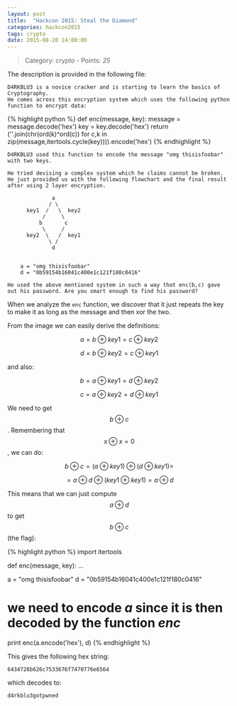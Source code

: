 ```yaml
---
layout: post
title:  "Hackcon 2015: Steal the Diamond"
categories: hackcon2015
tags: crypto
date: 2015-08-20 14:00:00
---
```


> Category: *crypto* - Points: *25*

The description is provided in the following file:

    D4RKBLU3 is a novice cracker and is starting to learn the basics of Cryptography.
    He comes across this encryption system which uses the following python function to encrypt data:

{% highlight python %}
def enc(message, key):
    message = message.decode('hex')
    key = key.decode('hex')
    return (''.join(chr(ord(k)^ord(c)) for c,k in zip(message,itertools.cycle(key)))).encode('hex')
{% endhighlight %}

    D4RKBLU3 used this function to encode the message "omg thisisfoobar" with two keys.

    He tried devising a complex system which he claims cannot be broken.
    He just provided us with the following flowchart and the final result after using 2 layer encryption.

                  a
                 / \
          key1  /   \  key2
               /     \
              b       c
               \     /
          key2  \   /  key1
                 \ /
                  d


        a = "omg thisisfoobar"
        d = "0b59154b16041c400e1c121f180c0416"

    He used the above mentioned system in such a way that enc(b,c) gave out his password. Are you smart enough to find his password?

When we analyze the `enc` function, we discover that it just repeats the key to make it as long as the message and then xor the two.

From the image we can easily derive the definitions:

$$ a = b \oplus key1 = c \oplus key2 $$

$$ d = b \oplus key2 = c \oplus key1 $$

and also:

$$ b = a \oplus key1 = d \oplus key2 $$

$$ c = a \oplus key2 = d \oplus key1 $$

We need to get $$ b \oplus c $$. Remembering that $$ x \oplus x = 0 $$, we can do:

$$ b \oplus c = ( a \oplus key1 ) \oplus ( d \oplus key1 ) = $$

$$ = a \oplus d \oplus ( key1 \oplus key1 ) = a \oplus d $$

This means that we can just compute $$ a \oplus d $$ to get $$ b \oplus c $$ (the flag):

{% highlight python %}
import itertools

def enc(message, key):
    ...

a = "omg thisisfoobar"
d = "0b59154b16041c400e1c121f180c0416"

# we need to encode *a* since it is then decoded by the function *enc*
print enc(a.encode('hex'), d)
{% endhighlight %}

This gives the following hex string:

    6434726b626c7533676f7470776e6564

which decodes to:

    d4rkblu3gotpwned

<script src="http://cdn.mathjax.org/mathjax/latest/MathJax.js?config=TeX-AMS-MML_HTMLorMML"> </script>

